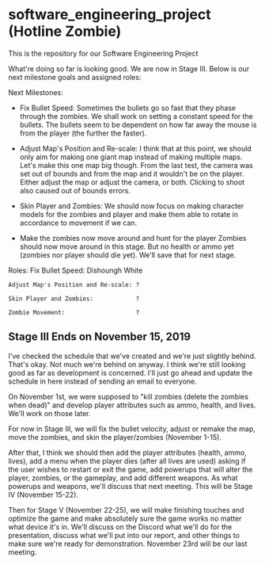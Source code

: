 # software_engineering_project (Hotline Zombie)
This is the repository for our Software Engineering Project


What're doing so far is looking good. We are now in Stage III. Below is our next milestone goals and assigned roles:

Next Milestones:
- Fix Bullet Speed:
	Sometimes the bullets go so fast that they phase through the zombies. We shall work on setting a constant speed for the bullets.
	The bullets seem to be dependent on how far away the mouse is from the player (the further the faster). 

- Adjust Map's Position and Re-scale:
	I think that at this point, we should only aim for making one giant map instead of making multiple maps. Let's make this one map big though.
	From the last test, the camera was set out of bounds and from the map and it wouldn't be on the player. Either adjust the map or adjust the camera, or both.
	Clicking to shoot also caused out of bounds errors.

- Skin Player and Zombies:
	We should now focus on making character models for the zombies and player and make them able to rotate in accordance to movement if we can.
	
- Make the zombies now move around and hunt for the player
	Zombies should now move around in this stage. But no health or ammo yet (zombies nor player should die yet). We'll save that for next stage.
	
	
Roles:
	Fix Bullet Speed:                   Dishoungh White
	
	Adjust Map's Position and Re-scale: ?
	
	Skin Player and Zombies:            ?
	
	Zombie Movement:                    ?


Stage III Ends on November 15, 2019
----------------------------------------------------------------------------------------------------------------

I've checked the schedule that we've created and we're just slightly behind. That's okay. Not much we're behind on anyway. I think we're still looking good as far as development is concerned. I'll just go ahead and update the schedule in here instead of sending an email to everyone.

On November 1st, we were supposed to "kill zombies (delete the zombies when dead)" and develop player attributes such as ammo, health, and lives. We'll work on those later. 

For now in Stage III, we will fix the bullet velocity, adjust or remake the map, move the zombies, and skin the player/zombies (November 1-15). 

After that, I think we should then add the player attributes (health, ammo, lives), add a menu when the player dies (after all lives are used) asking if the user wishes to restart or exit the game, add powerups that will alter the player, zombies, or the gameplay, and add different weapons. As what powerups and weapons, we'll discuss that next meeting. This will be Stage IV (November 15-22).

Then for Stage V (November 22-25), we will make finishing touches and optimize the game and make absolutely sure the game works no matter what device it's in. We'll discuss on the Discord what we'll do for the presentation, discuss what we'll put into our report, and other things to make sure we're ready for demonstration. November 23rd will be our last meeting.

